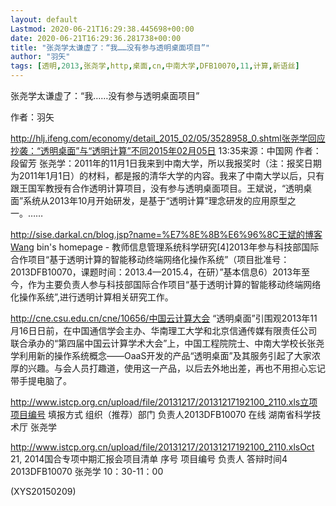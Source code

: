 ```yaml
---
layout: default
Lastmod: 2020-06-21T16:29:38.445698+00:00
date: 2020-06-21T16:29:36.281738+00:00
title: "张尧学太谦虚了：“我……没有参与透明桌面项目”"
author: "羽矢"
tags: [透明,2013,张尧学,http,桌面,cn,中南大学,DFB10070,11,计算,新语丝]
---
```


张尧学太谦虚了：“我……没有参与透明桌面项目”

作者：羽矢

http://hlj.ifeng.com/economy/detail_2015_02/05/3528958_0.shtml张尧学回应抄袭：“透明桌面”与“透明计算”不同2015年02月05日 13:35来源：中国网    作者：段留芳 张尧学：2011年的11月1日我来到中南大学，所以我报奖时（注：报奖日期为2011年1月1日）的材料，都是报的清华大学的内容。我来了中南大学以后，只有跟王国军教授有合作透明计算项目，没有参与透明桌面项目。王斌说，“透明桌面”系统从2013年10月开始研发，是基于“透明计算”理念研发的应用原型之一。……

http://sise.darkal.cn/blog.jsp?name=%E7%8E%8B%E6%96%8C王斌的博客Wang bin's homepage - 教师信息管理系统科学研究[4]2013年参与科技部国际合作项目“基于透明计算的智能移动终端网络化操作系统”（项目批准号：2013DFB10070，课题时间：2013.4—2015.4，在研）”基本信息6）2013年至今，作为主要负责人参与科技部国际合作项目“基于透明计算的智能移动终端网络化操作系统”,进行透明计算相关研究工作。

http://cne.csu.edu.cn/cne/10656/中国云计算大会 “透明桌面”引围观2013年11月16日日前，在中国通信学会主办、华南理工大学和北京信通传媒有限责任公司联合承办的“第四届中国云计算学术大会”上，中国工程院院士、中南大学校长张尧学利用新的操作系统概念——OaaS开发的产品“透明桌面”及其服务引起了大家浓厚的兴趣。与会人员打趣道，使用这一产品，以后去外地出差，再也不用担心忘记带手提电脑了。

http://www.istcp.org.cn/upload/file/20131217/20131217192100_2110.xls立项项目编号    填报方式    组织（推荐）部门    负责人2013DFB10070    在线    湖南省科学技术厅    张尧学

http://www.istcp.org.cn/upload/file/20131217/20131217192100_2110.xlsOct 21, 2014国合专项中期汇报会项目清单            序号    项目编号    负责人    答辩时间4    2013DFB10070    张尧学    10：30-11：00

(XYS20150209)

